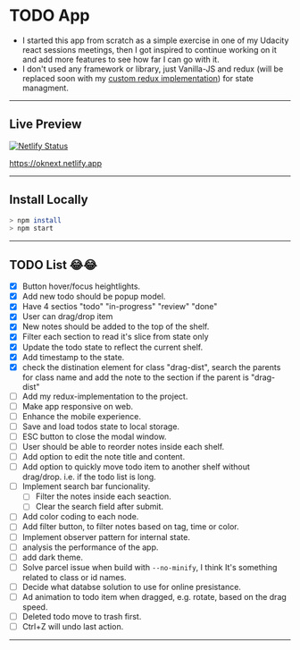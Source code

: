 # TODO App

- I started this app from scratch as a simple exercise in one of my Udacity react sessions meetings, then I got inspired to continue working on it and add more features to see how far I can go with it.
- I don't used any framework or library, just Vanilla-JS and redux (will be replaced soon with my [custom redux implementation](https://github.com/iartist93/custom-redux)) for state managment.

---

## Live Preview

[![Netlify Status](https://api.netlify.com/api/v1/badges/3520050d-b577-4381-b9e5-d02151e3ee0f/deploy-status)](https://app.netlify.com/sites/oknext/deploys)

https://oknext.netlify.app

---

## Install Locally

```sh
> npm install
> npm start
```

---

## TODO List 😂😂

- [x] Button hover/focus heightlights.
- [x] Add new todo should be popup model.
- [x] Have 4 sectios "todo" "in-progress" "review" "done"
- [x] User can drag/drop item
- [x] New notes should be added to the top of the shelf.
- [x] Filter each section to read it's slice from state only
- [x] Update the todo state to reflect the current shelf.
- [x] Add timestamp to the state.
- [x] check the distination element for class "drag-dist", search the parents for class name and add the note to the section if the parent is "drag-dist"
- [ ] Add my redux-implementation to the project.
- [ ] Make app responsive on web.
- [ ] Enhance the mobile experience.
- [ ] Save and load todos state to local storage.
- [ ] ESC button to close the modal window.
- [ ] User should be able to reorder notes inside each shelf.
- [ ] Add option to edit the note title and content.
- [ ] Add option to quickly move todo item to another shelf without drag/drop. i.e. if the todo list is long.
- [ ] Implement search bar funcionality.
  - [ ] Filter the notes inside each seaction.
  - [ ] Clear the search field after submit.
- [ ] Add color coding to each node.
- [ ] Add filter button, to filter notes based on tag, time or color.
- [ ] Implement observer pattern for internal state.
- [ ] analysis the performance of the app.
- [ ] add dark theme.
- [ ] Solve parcel issue when build with `--no-minify`, I think It's something related to class or id names.
- [ ] Decide what databse solution to use for online presistance.
- [ ] Ad animation to todo item when dragged, e.g. rotate, based on the drag speed.
- [ ] Deleted todo move to trash first.
- [ ] Ctrl+Z will undo last action.

---
